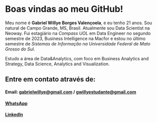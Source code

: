 # Boas vindas ao meu GitHub!

Meu nome é **Gabriel Willye Borges Valençoela**, e eu tenho 21 anos. Sou natural de Campo Grande, MS, Brasil. Atualmente sou Data Scientist na Neoway. Fui estagiário na _Compass UOL_ em Data Engineer no segundo semestre de 2023, Business Intelligence na Macfor e estou no último semestre de _Sistemas de Informação na Universidade Federal de Mato Grosso do Sul_.

Estudo a área de Data&Analytics, com foco em Business Analytics and Strategy, Data Science, Analytics and Visualization.

## Entre em contato através de:
#### Email: gabrielwillye@gmail.com / gwillyestudante@gmail.com
#### [WhatsApp](https://api.whatsapp.com/send/?phone=%2B55067991349936&text&type=phone_number&app_absent=0)
#### [LinkedIn](https://www.linkedin.com/in/gabrielwillye/)
